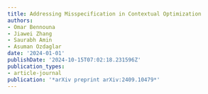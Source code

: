 ```yaml
---
title: Addressing Misspecification in Contextual Optimization
authors:
- Omar Bennouna
- Jiawei Zhang
- Saurabh Amin
- Asuman Ozdaglar
date: '2024-01-01'
publishDate: '2024-10-15T07:02:18.231596Z'
publication_types:
- article-journal
publication: '*arXiv preprint arXiv:2409.10479*'
---
```

